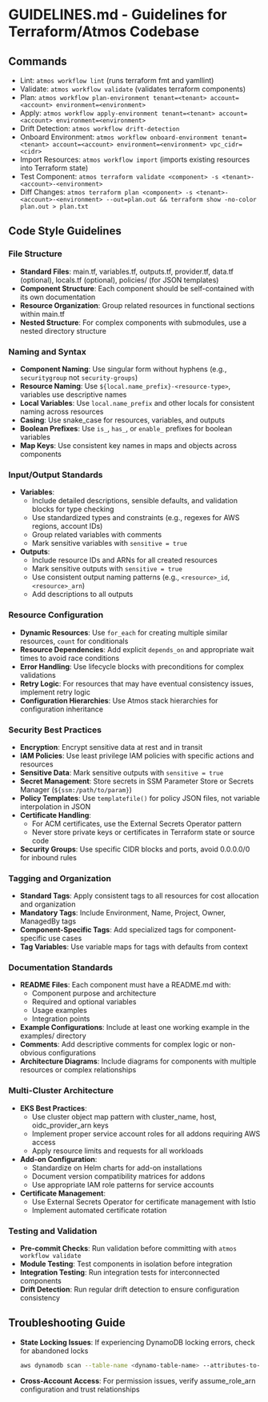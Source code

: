 # GUIDELINES.md - Guidelines for Terraform/Atmos Codebase

## Commands
- Lint: `atmos workflow lint` (runs terraform fmt and yamllint)
- Validate: `atmos workflow validate` (validates terraform components)
- Plan: `atmos workflow plan-environment tenant=<tenant> account=<account> environment=<environment>`
- Apply: `atmos workflow apply-environment tenant=<tenant> account=<account> environment=<environment>`
- Drift Detection: `atmos workflow drift-detection`
- Onboard Environment: `atmos workflow onboard-environment tenant=<tenant> account=<account> environment=<environment> vpc_cidr=<cidr>`
- Import Resources: `atmos workflow import` (imports existing resources into Terraform state)
- Test Component: `atmos terraform validate <component> -s <tenant>-<account>-<environment>`
- Diff Changes: `atmos terraform plan <component> -s <tenant>-<account>-<environment> --out=plan.out && terraform show -no-color plan.out > plan.txt`

## Code Style Guidelines

### File Structure
- **Standard Files**: main.tf, variables.tf, outputs.tf, provider.tf, data.tf (optional), locals.tf (optional), policies/ (for JSON templates)
- **Component Structure**: Each component should be self-contained with its own documentation
- **Resource Organization**: Group related resources in functional sections within main.tf
- **Nested Structure**: For complex components with submodules, use a nested directory structure

### Naming and Syntax
- **Component Naming**: Use singular form without hyphens (e.g., `securitygroup` not `security-groups`)
- **Resource Naming**: Use `${local.name_prefix}-<resource-type>`, variables use descriptive names
- **Local Variables**: Use `local.name_prefix` and other locals for consistent naming across resources
- **Casing**: Use snake_case for resources, variables, and outputs
- **Boolean Prefixes**: Use `is_`, `has_`, or `enable_` prefixes for boolean variables
- **Map Keys**: Use consistent key names in maps and objects across components

### Input/Output Standards
- **Variables**: 
  - Include detailed descriptions, sensible defaults, and validation blocks for type checking
  - Use standardized types and constraints (e.g., regexes for AWS regions, account IDs)
  - Group related variables with comments
  - Mark sensitive variables with `sensitive = true`
- **Outputs**: 
  - Include resource IDs and ARNs for all created resources
  - Mark sensitive outputs with `sensitive = true`
  - Use consistent output naming patterns (e.g., `<resource>_id`, `<resource>_arn`)
  - Add descriptions to all outputs

### Resource Configuration
- **Dynamic Resources**: Use `for_each` for creating multiple similar resources, `count` for conditionals
- **Resource Dependencies**: Add explicit `depends_on` and appropriate wait times to avoid race conditions
- **Error Handling**: Use lifecycle blocks with preconditions for complex validations
- **Retry Logic**: For resources that may have eventual consistency issues, implement retry logic
- **Configuration Hierarchies**: Use Atmos stack hierarchies for configuration inheritance

### Security Best Practices
- **Encryption**: Encrypt sensitive data at rest and in transit
- **IAM Policies**: Use least privilege IAM policies with specific actions and resources
- **Sensitive Data**: Mark sensitive outputs with `sensitive = true`
- **Secret Management**: Store secrets in SSM Parameter Store or Secrets Manager (`${ssm:/path/to/param}`)
- **Policy Templates**: Use `templatefile()` for policy JSON files, not variable interpolation in JSON
- **Certificate Handling**: 
  - For ACM certificates, use the External Secrets Operator pattern
  - Never store private keys or certificates in Terraform state or source code
- **Security Groups**: Use specific CIDR blocks and ports, avoid 0.0.0.0/0 for inbound rules

### Tagging and Organization
- **Standard Tags**: Apply consistent tags to all resources for cost allocation and organization
- **Mandatory Tags**: Include Environment, Name, Project, Owner, ManagedBy tags
- **Component-Specific Tags**: Add specialized tags for component-specific use cases
- **Tag Variables**: Use variable maps for tags with defaults from context

### Documentation Standards
- **README Files**: Each component must have a README.md with:
  - Component purpose and architecture
  - Required and optional variables
  - Usage examples
  - Integration points
- **Example Configurations**: Include at least one working example in the examples/ directory
- **Comments**: Add descriptive comments for complex logic or non-obvious configurations
- **Architecture Diagrams**: Include diagrams for components with multiple resources or complex relationships

### Multi-Cluster Architecture
- **EKS Best Practices**:
  - Use cluster object map pattern with cluster_name, host, oidc_provider_arn keys
  - Implement proper service account roles for all addons requiring AWS access
  - Apply resource limits and requests for all workloads
- **Add-on Configuration**:
  - Standardize on Helm charts for add-on installations
  - Document version compatibility matrices for addons
  - Use appropriate IAM role patterns for service accounts
- **Certificate Management**:
  - Use External Secrets Operator for certificate management with Istio
  - Implement automated certificate rotation

### Testing and Validation
- **Pre-commit Checks**: Run validation before committing with `atmos workflow validate`
- **Module Testing**: Test components in isolation before integration
- **Integration Testing**: Run integration tests for interconnected components
- **Drift Detection**: Run regular drift detection to ensure configuration consistency

## Troubleshooting Guide
- **State Locking Issues**: If experiencing DynamoDB locking errors, check for abandoned locks
  ```bash
  aws dynamodb scan --table-name <dynamo-table-name> --attributes-to-get LockID State
  ```
- **Cross-Account Access**: For permission issues, verify assume_role_arn configuration and trust relationships